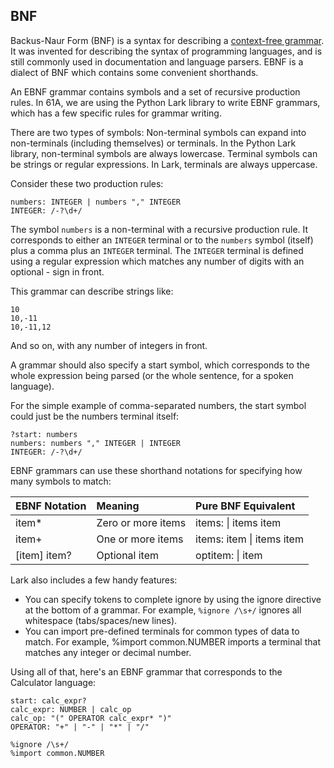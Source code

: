 ## BNF

Backus-Naur Form (BNF) is a syntax for describing a [context-free grammar](https://en.wikipedia.org/wiki/Context-free_grammar). It was invented for describing the syntax of programming languages, and is still commonly used in documentation and language parsers. EBNF is a dialect of BNF which contains some convenient shorthands.

An EBNF grammar contains symbols and a set of recursive production rules. In 61A, we are using the Python Lark library to write EBNF grammars, which has a few specific rules for grammar writing.

There are two types of symbols: Non-terminal symbols can expand into non-terminals (including themselves) or terminals. In the Python Lark library, non-terminal symbols are always lowercase. Terminal symbols can be strings or regular expressions. In Lark, terminals are always uppercase.

Consider these two production rules:

```pseudocode
numbers: INTEGER | numbers "," INTEGER
INTEGER: /-?\d+/
```

The symbol `numbers` is a non-terminal with a recursive production rule. It corresponds to either an `INTEGER` terminal or to the `numbers` symbol (itself) plus a comma plus an `INTEGER` terminal. The `INTEGER` terminal is defined using a regular expression which matches any number of digits with an optional - sign in front.

This grammar can describe strings like:

```pseudocode
10
10,-11
10,-11,12
```

And so on, with any number of integers in front.

A grammar should also specify a start symbol, which corresponds to the whole expression being parsed (or the whole sentence, for a spoken language).

For the simple example of comma-separated numbers, the start symbol could just be the numbers terminal itself:

```pseudocode
?start: numbers
numbers: numbers "," INTEGER | INTEGER
INTEGER: /-?\d+/
```

EBNF grammars can use these shorthand notations for specifying how many symbols to match:

| EBNF Notation | Meaning            | Pure BNF Equivalent       |
| :------------ | :----------------- | :------------------------ |
| item*         | Zero or more items | items: \| items item      |
| item+         | One or more items  | items: item \| items item |
| [item] item?  | Optional item      | optitem: \| item          |

Lark also includes a few handy features:

- You can specify tokens to complete ignore by using the ignore directive at the bottom of a grammar. For example, `%ignore /\s+/` ignores all whitespace (tabs/spaces/new lines).
- You can import pre-defined terminals for common types of data to match. For example, %import common.NUMBER imports a terminal that matches any integer or decimal number.

Using all of that, here's an EBNF grammar that corresponds to the Calculator language:

```pseudocode
start: calc_expr?
calc_expr: NUMBER | calc_op
calc_op: "(" OPERATOR calc_expr* ")"
OPERATOR: "+" | "-" | "*" | "/"

%ignore /\s+/
%import common.NUMBER
```